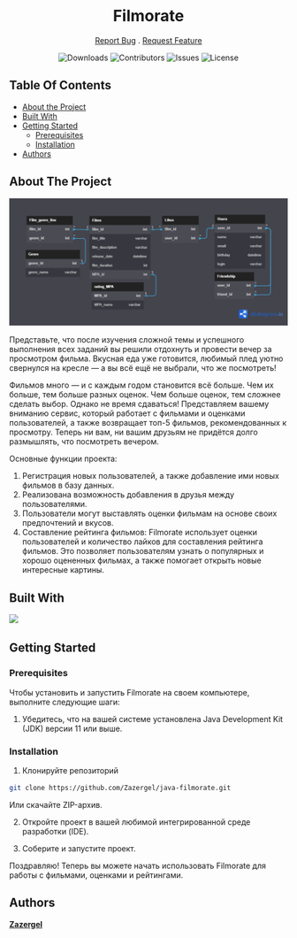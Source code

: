 <br/>
<p align="center">
  <a href="https://github.com/Zazergel/java-filmorate">
  </a>

  <h1 align="center">Filmorate</h1>

  <p align="center">
    <a href="https://github.com/Zazergel/java-filmorate/issues">Report Bug</a>
    .
    <a href="https://github.com/Zazergel/java-filmorate/issues">Request Feature</a>
  </p>
</p>

<div class="myWrapper" markdown="1" align="center">
  
![Downloads](https://img.shields.io/github/downloads/Zazergel/java-filmorate/total) 
![Contributors](https://img.shields.io/github/contributors/Zazergel/java-filmorate?color=dark-green) 
![Issues](https://img.shields.io/github/issues/Zazergel/java-filmorate) 
![License](https://img.shields.io/github/license/Zazergel/java-filmorate) 
</div>

## Table Of Contents

* [About the Project](#about-the-project)
* [Built With](#built-with)
* [Getting Started](#getting-started)
  * [Prerequisites](#prerequisites)
  * [Installation](#installation)
* [Authors](#authors)


## About The Project

![Screen Shot](https://raw.githubusercontent.com/Zazergel/java-filmorate/main/DB%20Filmorate.png)

Представьте, что после изучения сложной темы и успешного выполнения всех заданий вы решили отдохнуть и провести вечер за просмотром фильма. Вкусная еда уже готовится, любимый плед уютно свернулся на кресле — а вы всё ещё не выбрали, что же посмотреть!

Фильмов много — и с каждым годом становится всё больше. Чем их больше, тем больше разных оценок. Чем больше оценок, тем сложнее сделать выбор. Однако не время сдаваться! Представляем вашему вниманию сервис, который работает с фильмами и оценками пользователей, а также возвращает топ-5 фильмов, рекомендованных к просмотру. Теперь ни вам, ни вашим друзьям не придётся долго размышлять, что посмотреть вечером.

Основные функции проекта:
1. Регистрация новых пользователей, а также добавление ими новых фильмов в базу данных. 
2. Реализована возможность добавления в друзья между пользователями.
3. Пользователи могут выставлять оценки фильмам на основе своих предпочтений и вкусов. 
4. Составление рейтинга фильмов: Filmorate использует оценки пользователей и количество лайков для составления рейтинга фильмов. Это позволяет пользователям узнать о популярных и хорошо оцененных фильмах, а также помогает открыть новые интересные картины.

## Built With

<p align="left">
    <img src="https://skillicons.dev/icons?i=java,maven,spring" />
</p>

## Getting Started

### Prerequisites

Чтобы установить и запустить Filmorate на своем компьютере, выполните следующие шаги:

1. Убедитесь, что на вашей системе установлена Java Development Kit (JDK) версии 11 или выше. 

### Installation

1. Клонируйте репозиторий

```sh
git clone https://github.com/Zazergel/java-filmorate.git
```
Или скачайте ZIP-архив.

2. Откройте проект в вашей любимой интегрированной среде разработки (IDE).

3. Соберите и запустите проект.

Поздравляю! Теперь вы можете начать использовать Filmorate для работы с фильмами, оценками и рейтингами.

## Authors

**[Zazergel](https://github.com/Zazegel)**


 
